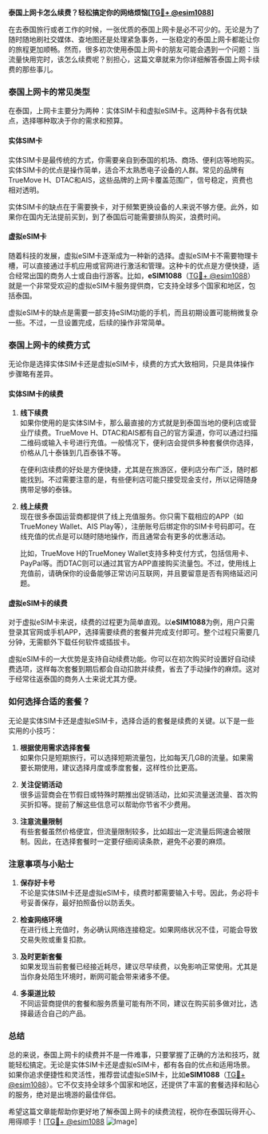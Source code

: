 **泰国上网卡怎么续费？轻松搞定你的网络烦恼[[TG💪+ @esim1088](https://t.me/s/esim1088)]**

在去泰国旅行或者工作的时候，一张优质的泰国上网卡是必不可少的。无论是为了随时随地刷社交媒体、查地图还是处理紧急事务，一张稳定的泰国上网卡都能让你的旅程更加顺畅。然而，很多初次使用泰国上网卡的朋友可能会遇到一个问题：当流量快用完时，该怎么续费呢？别担心，这篇文章就来为你详细解答泰国上网卡续费的那些事儿。

### 泰国上网卡的常见类型

在泰国，上网卡主要分为两种：实体SIM卡和虚拟eSIM卡。这两种卡各有优缺点，选择哪种取决于你的需求和预算。

#### 实体SIM卡

实体SIM卡是最传统的方式，你需要亲自到泰国的机场、商场、便利店等地购买。实体SIM卡的优点是操作简单，适合不太熟悉电子设备的人群。常见的品牌有TrueMove H、DTAC和AIS，这些品牌的上网卡覆盖范围广，信号稳定，资费也相对透明。

实体SIM卡的缺点在于需要换卡，对于频繁更换设备的人来说不够方便。此外，如果你在国内无法提前买到，到了泰国后可能需要排队购买，浪费时间。

#### 虚拟eSIM卡

随着科技的发展，虚拟eSIM卡逐渐成为一种新的选择。虚拟eSIM卡不需要物理卡槽，可以直接通过手机应用或官网进行激活和管理。这种卡的优点是方便快捷，适合经常出国的商务人士或自由行游客。比如，**eSIM1088**（[TG💪+ @esim1088](https://t.me/s/esim1088)）就是一个非常受欢迎的虚拟eSIM卡服务提供商，它支持全球多个国家和地区，包括泰国。

虚拟eSIM卡的缺点是需要一部支持eSIM功能的手机，而且初期设置可能稍微复杂一些。不过，一旦设置完成，后续的操作非常简单。

### 泰国上网卡的续费方式

无论你是选择实体SIM卡还是虚拟eSIM卡，续费的方式大致相同，只是具体操作步骤略有差异。

#### 实体SIM卡的续费

1. **线下续费**  
   如果你使用的是实体SIM卡，那么最直接的方式就是到泰国当地的便利店或营业厅续费。TrueMove H、DTAC和AIS都有自己的官方渠道，你可以通过扫描二维码或输入卡号进行充值。一般情况下，便利店会提供多种套餐供你选择，价格从几十泰铢到几百泰铢不等。

   在便利店续费的好处是方便快捷，尤其是在旅游区，便利店分布广泛，随时都能找到。不过需要注意的是，有些便利店可能只接受现金支付，所以记得随身携带足够的泰铢。

2. **线上续费**  
   现在很多泰国运营商都提供了线上充值服务。你只需下载相应的APP（如TrueMoney Wallet、AIS Play等），注册账号后绑定你的SIM卡号码即可。在线充值的优点是可以随时随地操作，而且通常会有更多的优惠活动。

   比如，TrueMove H的TrueMoney Wallet支持多种支付方式，包括信用卡、PayPal等。而DTAC则可以通过其官方APP直接购买流量包。不过，使用线上充值前，请确保你的设备能够正常访问互联网，并且要留意是否有网络延迟问题。

#### 虚拟eSIM卡的续费

对于虚拟eSIM卡来说，续费的过程更为简单直观。以**eSIM1088**为例，用户只需登录其官网或手机APP，选择需要续费的套餐并完成支付即可。整个过程只需要几分钟，无需额外下载任何软件或插拔卡。

虚拟eSIM卡的一大优势是支持自动续费功能。你可以在初次购买时设置好自动续费选项，这样每次套餐到期后都会自动扣款并续费，省去了手动操作的麻烦。这对于经常往返泰国的商务人士来说尤其方便。

### 如何选择合适的套餐？

无论是实体SIM卡还是虚拟eSIM卡，选择合适的套餐是续费的关键。以下是一些实用的小技巧：

1. **根据使用需求选择套餐**  
   如果你只是短期旅行，可以选择短期流量包，比如每天几GB的流量。如果需要长期使用，建议选择月度或季度套餐，这样性价比更高。

2. **关注促销活动**  
   很多运营商会在节假日或特殊时期推出促销活动，比如买流量送流量、首次购买折扣等。提前了解这些信息可以帮助你节省不少费用。

3. **注意流量限制**  
   有些套餐虽然价格便宜，但流量限制较多，比如超出一定流量后网速会被限制。因此，在选择套餐时一定要仔细阅读条款，避免不必要的麻烦。

### 注意事项与小贴士

1. **保存好卡号**  
   不论是实体SIM卡还是虚拟eSIM卡，续费时都需要输入卡号。因此，务必将卡号妥善保存，最好拍照备份以防丢失。

2. **检查网络环境**  
   在进行线上充值时，务必确认网络连接稳定。如果网络状况不佳，可能会导致交易失败或重复扣款。

3. **及时更新套餐**  
   如果发现当前套餐已经接近耗尽，建议尽早续费，以免影响正常使用。尤其是当你身处陌生环境时，断网可能会带来诸多不便。

4. **多渠道比较**  
   不同运营商提供的套餐和服务质量可能有所不同，建议在购买前多做对比，选择最适合自己的产品。

### 总结

总的来说，泰国上网卡的续费并不是一件难事，只要掌握了正确的方法和技巧，就能轻松搞定。无论是实体SIM卡还是虚拟eSIM卡，都有各自的优点和适用场景。如果你追求便捷性和灵活性，推荐尝试虚拟eSIM卡，比如**eSIM1088**（[TG💪+ @esim1088](https://t.me/s/esim1088)）。它不仅支持全球多个国家和地区，还提供了丰富的套餐选择和贴心的服务，绝对是出境游的最佳伴侣。

希望这篇文章能帮助你更好地了解泰国上网卡的续费流程，祝你在泰国玩得开心、用得顺手！[[TG💪+ @esim1088](https://t.me/s/esim1088) ![Image](https://i.postimg.cc/4NQfJmqS/Snipaste-2025-05-13-00-14-12.png)]